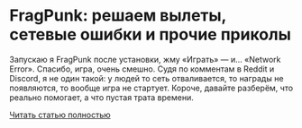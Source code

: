 # FragPunk: решаем вылеты, сетевые ошибки и прочие приколы



Запускаю я FragPunk после установки, жму «Играть» — и… «Network Error». Спасибо, игра, очень смешно. Судя по комментам в Reddit и Discord, я не один такой: у людей то сеть отваливается, то награды не появляются, то вообще игра не стартует. Короче, давайте разберём, что реально помогает, а что пустая трата времени.

[Читать статью полностью](https://xyberbara.com/gaming/fragpunk-errors/)
